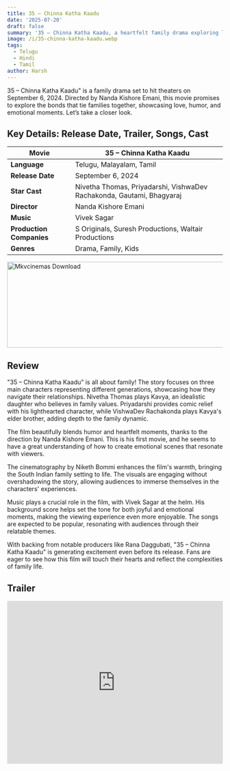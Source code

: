 ```yaml
---
title: 35 – Chinna Katha Kaadu
date: '2025-07-20'
draft: false
summary: '35 – Chinna Katha Kaadu, a heartfelt family drama exploring love and bonds. Releasing September 6, 2024, with a talented cast'
image: /i/35-chinna-katha-kaadu.webp
tags:
  - Telugu
  - Hindi
  - Tamil
author: Harsh
---
```


35 – Chinna Katha Kaadu" is a family drama set to hit theaters on September 6, 2024. Directed by Nanda Kishore Emani, this movie promises to explore the bonds that tie families together, showcasing love, humor, and emotional moments. Let’s take a closer look.

## Key Details: Release Date, Trailer, Songs, Cast

| **Movie**                | **35 – Chinna Katha Kaadu**                                           |
| ------------------------ | --------------------------------------------------------------------- |
| **Language**             | Telugu, Malayalam, Tamil                                              |
| **Release Date**         | September 6, 2024                                                     |
| **Star Cast**            | Nivetha Thomas, Priyadarshi, VishwaDev Rachakonda, Gautami, Bhagyaraj |
| **Director**             | Nanda Kishore Emani                                                   |
| **Music**                | Vivek Sagar                                                           |
| **Production Companies** | S Originals, Suresh Productions, Waltair Productions                  |
| **Genres**               | Drama, Family, Kids                                                   |

<a href="https://www.profitableratecpm.com/vbvpd9w3h?key=32fa8307e0db421fc9459d903b211dae">
  <img src="/mkvcinemas-btn.webp" alt="Mkvcinemas Download" width="600" height="200" loading="lazy">
</a>

## Review

"35 – Chinna Katha Kaadu" is all about family! The story focuses on three main characters representing different generations, showcasing how they navigate their relationships. Nivetha Thomas plays Kavya, an idealistic daughter who believes in family values. Priyadarshi provides comic relief with his lighthearted character, while VishwaDev Rachakonda plays Kavya's elder brother, adding depth to the family dynamic.

The film beautifully blends humor and heartfelt moments, thanks to the direction by Nanda Kishore Emani. This is his first movie, and he seems to have a great understanding of how to create emotional scenes that resonate with viewers.

The cinematography by Niketh Bommi enhances the film's warmth, bringing the South Indian family setting to life. The visuals are engaging without overshadowing the story, allowing audiences to immerse themselves in the characters' experiences.

Music plays a crucial role in the film, with Vivek Sagar at the helm. His background score helps set the tone for both joyful and emotional moments, making the viewing experience even more enjoyable. The songs are expected to be popular, resonating with audiences through their relatable themes.

With backing from notable producers like Rana Daggubati, "35 – Chinna Katha Kaadu" is generating excitement even before its release. Fans are eager to see how this film will touch their hearts and reflect the complexities of family life.

## Trailer

<iframe width="100%" height="380" src="https://www.youtube.com/embed/046kopv5sCQ?si=fyoeLyVXz_NQDdEh" title={title} frameborder="0" allow="accelerometer; autoplay; clipboard-write; encrypted-media; gyroscope; picture-in-picture; web-share" referrerpolicy="strict-origin-when-cross-origin" allowfullscreen loading="lazy"></iframe>
